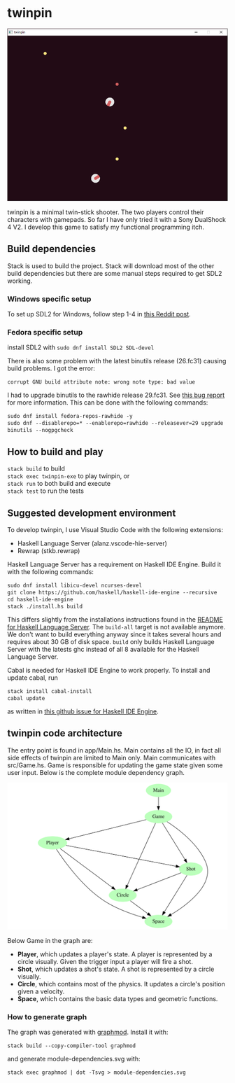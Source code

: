 # twinpin
![twinpin screenshot](images/screenshot.png "twinpin screenshot")

twinpin is a minimal twin-stick shooter. The two players control their
characters with gamepads. So far I have only tried it with a Sony DualShock 4
V2. I develop this game to satisfy my functional programming itch.

## Build dependencies
Stack is used to build the project. Stack will download most of the other build
dependencies but there are some manual steps required to get SDL2 working.

### Windows specific setup
To set up SDL2 for Windows, follow step 1-4 in [this Reddit
post](https://www.reddit.com/r/haskellgamedev/comments/4jpthu/windows_sdl2_is_now_almost_painless_via_stack/).

### Fedora specific setup
install SDL2 with `sudo dnf install SDL2 SDL-devel`

There is also some problem with the latest binutils release (26.fc31) causing
build problems. I got the error: 
```
corrupt GNU build attribute note: wrong note type: bad value
```

I had to upgrade binutils to the rawhide release 29.fc31. See [this
bug report](https://bugzilla.redhat.com/show_bug.cgi?id=1767937) for more
information. This can be done with the following commands:
```
sudo dnf install fedora-repos-rawhide -y
sudo dnf --disablerepo=* --enablerepo=rawhide --releasever=29 upgrade binutils --nogpgcheck
```

## How to build and play
`stack build` to build  
`stack exec twinpin-exe` to play twinpin, or  
`stack run` to both build and execute  
`stack test` to run the tests

## Suggested development environment
To develop twinpin, I use Visual Studio Code with the following extensions:
* Haskell Language Server (alanz.vscode-hie-server)
* Rewrap (stkb.rewrap)

Haskell Language Server has a requirement on Haskell IDE Engine. Build it with
the following commands:
```
sudo dnf install libicu-devel ncurses-devel
git clone https://github.com/haskell/haskell-ide-engine --recursive
cd haskell-ide-engine
stack ./install.hs build
```
This differs slightly from the installations instructions found in the [README
for Haskell Language
Server](https://marketplace.visualstudio.com/items?itemName=alanz.vscode-hie-server).
The `build-all` target is not available anymore. We don't want to build
everything anyway since it takes several hours and requires about 30 GB of disk
space. `build` only builds Haskell Language Server with the latests ghc instead
of all 8 available for the Haskell Language Server.

Cabal is needed for Haskell IDE Engine to work properly. To install and update
cabal, run
```
stack install cabal-install
cabal update
```
as written in [this github issue for Haskell IDE
Engine](https://github.com/haskell/haskell-ide-engine/issues/658).

## twinpin code architecture
The entry point is found in app/Main.hs. Main contains all the IO, in fact all
side effects of twinpin are limited to Main only. Main communicates with
src/Game.hs. Game is responsible for updating the game state given some user
input. Below is the complete module dependency graph.

![twinpin module dependencies](./module-dependencies.svg)

Below Game in the graph are:
* **Player**, which updates a player's state. A player is represented by a
  circle visually. Given the trigger input a player will fire a shot.
* **Shot**, which updates a shot's state. A shot is represented by a circle
  visually.
* **Circle**, which contains most of the physics. It updates a circle's position
  given a velocity.
* **Space**, which contains the basic data types and geometric functions.

### How to generate graph
The graph was generated with [graphmod](https://github.com/yav/graphmod).
Install it with:
```
stack build --copy-compiler-tool graphmod
```
and generate module-dependencies.svg with:
```
stack exec graphmod | dot -Tsvg > module-dependencies.svg
```